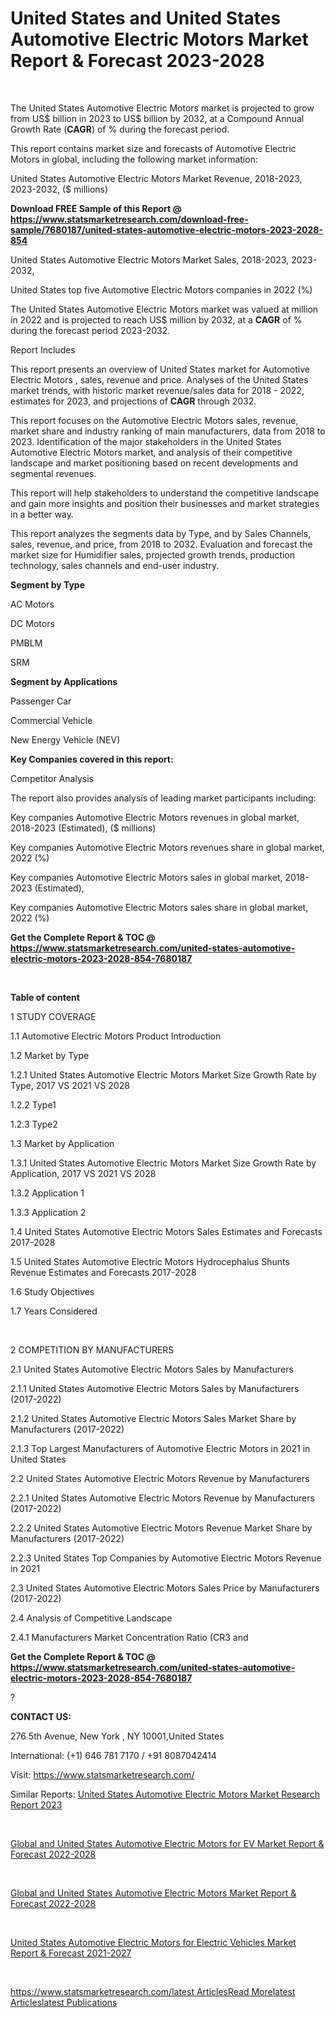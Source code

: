 <h1>United States and United States Automotive Electric Motors Market Report & Forecast 2023-2028</h1><br/><p>The United States Automotive Electric Motors market is projected to grow from US$ billion in 2023 to US$ billion by 2032, at a Compound Annual Growth Rate (<strong>CAGR</strong>) of % during the forecast period.</p>
 
 
 
 <p>This report contains market size and forecasts of Automotive Electric Motors in global, including the following market information:</p>
 
 
 
 <p>United States Automotive Electric Motors Market Revenue, 2018-2023, 2023-2032, ($ millions)</p>
 
 
 
 <p><strong>Download FREE Sample of this Report @ <a href="https://www.statsmarketresearch.com/download-free-sample/7680187/united-states-automotive-electric-motors-2023-2028-854">https://www.statsmarketresearch.com/download-free-sample/7680187/united-states-automotive-electric-motors-2023-2028-854</a></strong></p>
 
 
 
 <p>United States Automotive Electric Motors Market Sales, 2018-2023, 2023-2032,</p>
 
 
 
 <p>United States top five Automotive Electric Motors companies in 2022 (%)</p>
 
 
 
 <p>The United States Automotive Electric Motors market was valued at million in 2022 and is projected to reach US$ million by 2032, at a <strong>CAGR</strong> of % during the forecast period 2023-2032.</p>
 
 
 
 <p>Report Includes</p>
 
 
 
 <p>This report presents an overview of United States market for Automotive Electric Motors , sales, revenue and price. Analyses of the United States market trends, with historic market revenue/sales data for 2018 - 2022, estimates for 2023, and projections of <strong>CAGR</strong> through 2032.</p>
 
 
 
 <p>This report focuses on the Automotive Electric Motors sales, revenue, market share and industry ranking of main manufacturers, data from 2018 to 2023. Identification of the major stakeholders in the United States Automotive Electric Motors market, and analysis of their competitive landscape and market positioning based on recent developments and segmental revenues.</p>
 
 
 
 <p>This report will help stakeholders to understand the competitive landscape and gain more insights and position their businesses and market strategies in a better way.</p>
 
 
 
 <p>This report analyzes the segments data by Type, and by Sales Channels, sales, revenue, and price, from 2018 to 2032. Evaluation and forecast the market size for Humidifier sales, projected growth trends, production technology, sales channels and end-user industry.</p>
 
 
 
 <p><strong>Segment by Type</strong></p>
 
 
 
 <p>AC Motors</p>
 
 
 
 <p>DC Motors</p>
 
 
 
 <p>PMBLM</p>
 
 
 
 <p>SRM</p>
 
 
 
 <p><strong>Segment <strong><strong>by Applications</strong></strong></strong></p>
 
 
 
 <p>Passenger Car</p>
 
 
 
 <p>Commercial Vehicle</p>
 
 
 
 <p>New Energy Vehicle (NEV)</p>
 
 
 
 <p><strong>Key Companies covered in this report:</strong></p>
 
 
 
 <p>Competitor Analysis</p>
 
 
 
 <p>The report also provides analysis of leading market participants including:</p>
 
 
 
 <p>Key companies Automotive Electric Motors revenues in global market, 2018-2023 (Estimated), ($ millions)</p>
 
 
 
 <p>Key companies Automotive Electric Motors revenues share in global market, 2022 (%)</p>
 
 
 
 <p>Key companies Automotive Electric Motors sales in global market, 2018-2023 (Estimated),</p>
 
 
 
 <p>Key companies Automotive Electric Motors sales share in global market, 2022 (%)</p>
 
 
 
 <div><b>Get the Complete Report & TOC @ <a href="https://www.statsmarketresearch.com/united-states-automotive-electric-motors-2023-2028-854-7680187">https://www.statsmarketresearch.com/united-states-automotive-electric-motors-2023-2028-854-7680187</a></b></div>
 
 
 
 <p><br />
 
 <b>Table of content</b></p>
 
 
 
 <p>1 STUDY COVERAGE<br />
 
 1.1 Automotive Electric Motors Product Introduction<br />
 
 1.2 Market by Type<br />
 
 1.2.1 United States Automotive Electric Motors Market Size Growth Rate by Type, 2017 VS 2021 VS 2028<br />
 
 1.2.2 Type1<br />
 
 1.2.3 Type2<br />
 
 1.3 Market by Application<br />
 
 1.3.1 United States Automotive Electric Motors Market Size Growth Rate by Application, 2017 VS 2021 VS 2028<br />
 
 1.3.2 Application 1<br />
 
 1.3.3 Application 2<br />
 
 1.4 United States Automotive Electric Motors Sales Estimates and Forecasts 2017-2028<br />
 
 1.5 United States Automotive Electric Motors Hydrocephalus Shunts Revenue Estimates and Forecasts 2017-2028<br />
 
 1.6 Study Objectives<br />
 
 1.7 Years Considered<br />
 
 <br />
 
 2 COMPETITION BY MANUFACTURERS<br />
 
 2.1 United States Automotive Electric Motors Sales by Manufacturers<br />
 
 2.1.1 United States Automotive Electric Motors Sales by Manufacturers (2017-2022)<br />
 
 2.1.2 United States Automotive Electric Motors Sales Market Share by Manufacturers (2017-2022)<br />
 
 2.1.3 Top Largest Manufacturers of Automotive Electric Motors in 2021 in United States<br />
 
 2.2 United States Automotive Electric Motors Revenue by Manufacturers<br />
 
 2.2.1 United States Automotive Electric Motors Revenue by Manufacturers (2017-2022)<br />
 
 2.2.2 United States Automotive Electric Motors Revenue Market Share by Manufacturers (2017-2022)<br />
 
 2.2.3 United States Top Companies by Automotive Electric Motors Revenue in 2021<br />
 
 2.3 United States Automotive Electric Motors Sales Price by Manufacturers (2017-2022)<br />
 
 2.4 Analysis of Competitive Landscape<br />
 
 2.4.1 Manufacturers Market Concentration Ratio (CR3 and</p>
 
 
 
 <div><b>Get the Complete Report & TOC @ <a href="https://www.statsmarketresearch.com/united-states-automotive-electric-motors-2023-2028-854-7680187">https://www.statsmarketresearch.com/united-states-automotive-electric-motors-2023-2028-854-7680187</a></b></div>
 
 
 
 <p>? </p>
 
 
 
 <p><b>CONTACT US:</b><br />
 
 276 5th Avenue, New York , NY 10001,United States<br />
 
 International: (+1) 646 781 7170 / +91 8087042414<br />
 
 Visit: <a href="https://www.statsmarketresearch.com/">https://www.statsmarketresearch.com/</a><br />
 
 Similar Reports: <a href="https://www.statsmarketresearch.com/united-states-automotive-electric-motors-2023-2028-854-7680187">United States Automotive Electric Motors Market Research Report 2023</a><br />
 
 <br />
 
 <a href="https://www.statsmarketresearch.com/united-states-automotive-electric-motors-2023-2028-854-7680187">Global and United States Automotive Electric Motors for EV Market Report & Forecast 2022-2028</a><br />
 
 <br />
 
 <a href="https://www.statsmarketresearch.com/united-states-automotive-electric-motors-2023-2028-854-7680187">Global and United States Automotive Electric Motors Market Report & Forecast 2022-2028</a><br />
 
 <br />
 
 <a href="https://www.statsmarketresearch.com/united-states-automotive-electric-motors-2023-2028-854-7680187">United States Automotive Electric Motors for Electric Vehicles Market Report & Forecast 2021-2027</a><br />
 
 <br />
 
 <a href="https://gyeongbokgung.com">https://www.statsmarketresearch.com/</a><a href="https://hallyeomaritime.com">latest Articles</a><a href="https://jingwansa.com">Read More</a><a href="https://nguoiviet.jp/">latest Articles</a><a href="https://www.intelmarketresearch.com/">latest Publications</a></p>